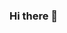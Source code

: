 ### Hi there 👋

<!--
**FelipeEnigmaRock/FelipeEnigmaRock** is a ✨ _special_ ✨ repository because its `README.md` (this file) appears on your GitHub profile.

Here are some ideas to get you started:

### 🔭 I’m currently working on Telemarketing
- 🌱 I’m currently learning Javascript
- 👯 I’m looking to collaborate on ...
- 🤔 I’m looking for help with Learning how to code
- 💬 Ask me about ...
- 📫 How to reach me: ...
- 😄 Pronouns: ...
- ⚡ Fun fact: ...
-->
